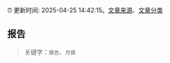 :alarm_clock: 更新时间: 2025-04-25 14:42:15。[文章来源](/README.md)、[文章分类](/TAGS.md)

## 报告


> 关键字：`报告`、`月报`



